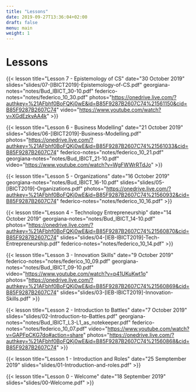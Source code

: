 ```yaml
---
title: "Lessons"
date: 2019-09-27T13:36:04+02:00
draft: false
menu: main
weight: 1
---
```


# Lessons


{{< lesson
	title="Lesson 7 - Epistemology of CS"
	date="30 October 2019"
	slides="slides/07-[IBICT2019]-Epistemology-of-CS.pdf"
	georgiana-notes="notes/Bud_IBICT_30-10.pdf"
	federico-notes="notes/federico_10_30.pdf"
	photos="https://onedrive.live.com/?authkey=%21AFbhf0BoFQKj0wE&id=B85F9287B2607C74%21561150&cid=B85F9287B2607C74"
	video="https://www.youtube.com/watch?v=XGdEzkyAA4k"
	>}}

{{< lesson 
	title="Lesson 6 - Business Modelling"
	date="21 October 2019"
	slides="slides/06-[IBICT2019]-Business-Modelling.pdf"
	photos="https://onedrive.live.com/?authkey=%21AFbhf0BoFQKj0wE&id=B85F9287B2607C74%21561033&cid=B85F9287B2607C74"
	federico-notes="notes/federico_10_21.pdf"
	georgiana-notes="notes/Bud_IBICT_21-10.pdf"
	video="https://www.youtube.com/watch?v=WgFWWrRTdJo"
	>}}

{{< lesson 
	title="Lesson 5 - Organizations"
	date="16 October 2019"
	georgiana-notes="notes/Bud_IBICT_16-10.pdf"
	slides="slides/05-[IBICT2019]-Organizations.pdf"
	photos="https://onedrive.live.com/?authkey=%21AFbhf0BoFQKj0wE&id=B85F9287B2607C74%21560932&cid=B85F9287B2607C74"
	federico-notes="notes/federico_10_16.pdf"
	>}}

{{< lesson 
	title="Lesson 4 - Technology Entrepreneurship"
	date="14 October 2019"
	georgiana-notes="notes/Bud_IBICT_14-10.pdf"
	photos="https://onedrive.live.com/?authkey=%21AFbhf0BoFQKj0wE&id=B85F9287B2607C74%21560870&cid=B85F9287B2607C74"
	slides="slides/04-[IEB-IBICT2019]-Tech-Entrepreneurship.pdf"
	federico-notes="notes/federico_10_14.pdf"
	>}}

{{< lesson 
	title="Lesson 3 - Innovation Skills"
	date="9 October 2019"
	federico-notes="notes/federico_10_09.pdf"
	georgiana-notes="notes/Bud_IBICT_09-10.pdf"
	video="https://www.youtube.com/watch?v=p41UKuKwt1o"
	photos="https://onedrive.live.com/?authkey=%21AFbhf0BoFQKj0wE&id=B85F9287B2607C74%21560869&cid=B85F9287B2607C74"
	slides="slides/03-[IEB-IBICT2019]-Innovation-Skills.pdf"
	>}}

{{< lesson 
	title="Lesson 2 - Introduction to Battles"
	date="7 October 2019"
	slides="slides/02-Introduction-to-Battles.pdf"
	georgiana-notes="notes/Bud_IBICT_L3-L1_as_notekeeper.pdf"
	federico-notes="notes/federico_10_07.pdf"
	video="https://www.youtube.com/watch?v=GAPFpCKG7do#action=share"
	photos="https://onedrive.live.com/?authkey=%21AFbhf0BoFQKj0wE&id=B85F9287B2607C74%21560868&cid=B85F9287B2607C74"
	>}}

{{< lesson 
	title="Lesson 1 - Introduction and Roles"
	date="25 Semptember 2019"
	slides="slides/01-Introduction-and-roles.pdf" >}}

{{< lesson 
	title="Lesson 0 - Welcome"
	date="18 September 2019"
	slides="slides/00-Welcome.pdf" >}}